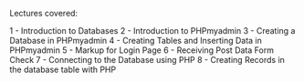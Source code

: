 Lectures covered:

1 - Introduction to Databases
2 - Introduction to PHPmyadmin
3 - Creating a Database in PHPmyadmin
4 - Creating Tables and Inserting Data in PHPmyadmin
5 - Markup for Login Page
6 - Receiving Post Data Form Check
7 - Connecting to the Database using PHP
8 - Creating Records in the database table with PHP